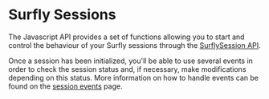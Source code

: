 # Surfly Sessions

The Javascript API provides a set of functions allowing you to start and control the behaviour of your Surfly sessions through the [SurflySession API](surflysession_objects.md).

Once a session has been initialized, you'll be able to use several events in order to check the session status and, if necessary, make modifications depending on this status. More information on how to handle events can be found on the [session events](session_events.md) page.

